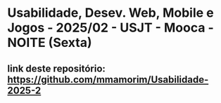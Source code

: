 # Usabilidade, Desev. Web, Mobile e Jogos - 2025/02 - USJT - Mooca - NOITE (Sexta)

## link deste repositório: https://github.com/mmamorim/Usabilidade-2025-2


